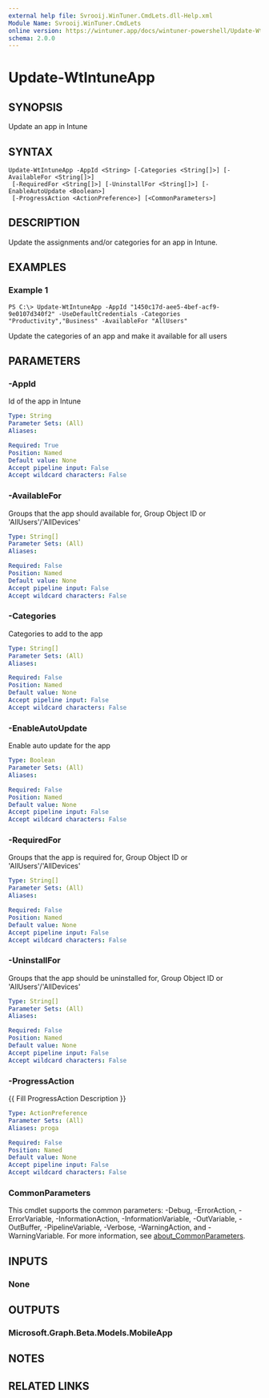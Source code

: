 ```yaml
---
external help file: Svrooij.WinTuner.CmdLets.dll-Help.xml
Module Name: Svrooij.WinTuner.CmdLets
online version: https://wintuner.app/docs/wintuner-powershell/Update-WtIntuneApp
schema: 2.0.0
---
```


# Update-WtIntuneApp

## SYNOPSIS
Update an app in Intune

## SYNTAX

```
Update-WtIntuneApp -AppId <String> [-Categories <String[]>] [-AvailableFor <String[]>]
 [-RequiredFor <String[]>] [-UninstallFor <String[]>] [-EnableAutoUpdate <Boolean>]
 [-ProgressAction <ActionPreference>] [<CommonParameters>]
```

## DESCRIPTION
Update the assignments and/or categories for an app in Intune.

## EXAMPLES

### Example 1
```
PS C:\> Update-WtIntuneApp -AppId "1450c17d-aee5-4bef-acf9-9e0107d340f2" -UseDefaultCredentials -Categories "Productivity","Business" -AvailableFor "AllUsers"
```

Update the categories of an app and make it available for all users

## PARAMETERS

### -AppId
Id of the app in Intune

```yaml
Type: String
Parameter Sets: (All)
Aliases:

Required: True
Position: Named
Default value: None
Accept pipeline input: False
Accept wildcard characters: False
```

### -AvailableFor
Groups that the app should available for, Group Object ID or 'AllUsers'/'AllDevices'

```yaml
Type: String[]
Parameter Sets: (All)
Aliases:

Required: False
Position: Named
Default value: None
Accept pipeline input: False
Accept wildcard characters: False
```

### -Categories
Categories to add to the app

```yaml
Type: String[]
Parameter Sets: (All)
Aliases:

Required: False
Position: Named
Default value: None
Accept pipeline input: False
Accept wildcard characters: False
```

### -EnableAutoUpdate
Enable auto update for the app

```yaml
Type: Boolean
Parameter Sets: (All)
Aliases:

Required: False
Position: Named
Default value: None
Accept pipeline input: False
Accept wildcard characters: False
```

### -RequiredFor
Groups that the app is required for, Group Object ID or 'AllUsers'/'AllDevices'

```yaml
Type: String[]
Parameter Sets: (All)
Aliases:

Required: False
Position: Named
Default value: None
Accept pipeline input: False
Accept wildcard characters: False
```

### -UninstallFor
Groups that the app should be uninstalled for, Group Object ID or 'AllUsers'/'AllDevices'

```yaml
Type: String[]
Parameter Sets: (All)
Aliases:

Required: False
Position: Named
Default value: None
Accept pipeline input: False
Accept wildcard characters: False
```

### -ProgressAction
{{ Fill ProgressAction Description }}

```yaml
Type: ActionPreference
Parameter Sets: (All)
Aliases: proga

Required: False
Position: Named
Default value: None
Accept pipeline input: False
Accept wildcard characters: False
```

### CommonParameters
This cmdlet supports the common parameters: -Debug, -ErrorAction, -ErrorVariable, -InformationAction, -InformationVariable, -OutVariable, -OutBuffer, -PipelineVariable, -Verbose, -WarningAction, and -WarningVariable. For more information, see [about_CommonParameters](http://go.microsoft.com/fwlink/?LinkID=113216).

## INPUTS

### None
## OUTPUTS

### Microsoft.Graph.Beta.Models.MobileApp
## NOTES

## RELATED LINKS

